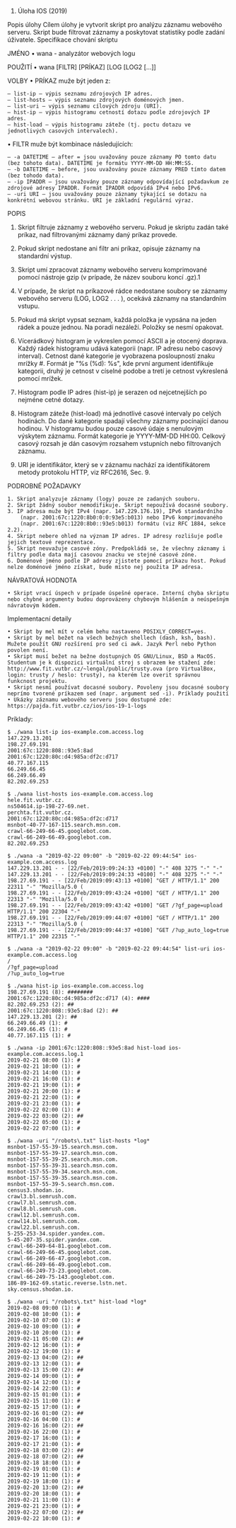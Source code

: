 1. Úloha IOS (2019)

Popis úlohy
Cílem úlohy je vytvorit skript pro analýzu záznamu webového serveru. Skript bude filtrovat záznamy a poskytovat statistiky podle zadání úživatele.
Specifikace chování skriptu

JMÉNO
• wana - analyzátor webových logu

POUŽITÍ
• wana [FILTR] [PRÍKAZ] [LOG [LOG2 [...]]

VOLBY
• PRÍKAZ muže být jeden z:

	– list-ip – výpis seznamu zdrojových IP adres.
	– list-hosts – výpis seznamu zdrojových doménových jmen.
	– list-uri – výpis seznamu cílových zdroju (URI).
	– hist-ip – výpis histogramu cetností dotazu podle zdrojových IP adres.
	– hist-load – výpis histogramu záteže (tj. poctu dotazu ve jednotlivých casových intervalech).

• FILTR muže být kombinace následujících:


	– -a DATETIME – after = jsou uvažovány pouze záznamy PO tomto datu (bez tohoto data). DATETIME je formátu YYYY-MM-DD HH:MM:SS.
	– -b DATETIME – before, jsou uvažovány pouze záznamy PRED tímto datem (bez tohodo data).
	– -ip IPADDR – jsou uvažovány pouze záznamy odpovídající požadavkum ze zdrojové adresy IPADDR. Formát IPADDR odpovídá IPv4 nebo IPv6.
	– -uri URI – jsou uvažovány pouze záznamy týkající se dotazu na konkrétní webovou stránku. URI je základní regulární výraz.
	
POPIS

1. Skript filtruje záznamy z webového serveru. Pokud je skriptu zadán také príkaz, nad filtrovanými záznamy daný príkaz provede.

2. Pokud skript nedostane ani filtr ani príkaz, opisuje záznamy na standardní výstup.

3. Skript umí zpracovat záznamy webového serveru komprimované pomocí nástroje gzip (v prípade, že název souboru koncí .gz).1

4. V prípade, že skript na príkazové rádce nedostane soubory se záznamy webového serveru (LOG, LOG2 . . . ), ocekává záznamy na standardním vstupu.

5. Pokud má skript vypsat seznam, každá položka je vypsána na jeden rádek a pouze jednou. Na poradí nezáleží. Položky se nesmí opakovat.

6. Vícerádkový histogram je vykreslen pomocí ASCII a je otocený doprava. Každý rádek histogramu udává kategorii (napr. IP adresu nebo casový
interval). Cetnost dané kategorie je vyobrazena posloupností znaku mrížky #. Formát je "%s (%d): %s", kde první argument identifikuje kategorii,
druhý je cetnost v císelné podobe a tretí je cetnost vykreslená pomocí mrížek.

7. Histogram podle IP adres (hist-ip) je serazen od nejcetnejších po nejméne cetné dotazy.

8. Histogram záteže (hist-load) má jednotlivé casové intervaly po celých hodinách. Do dané kategorie spadají všechny záznamy pocínající danou
hodinou. V histogramu budou pouze casové údaje s nenulovým výskytem záznamu. Formát kategorie je YYYY-MM-DD HH:00. Celkový casový rozsah
je dán casovým rozsahem vstupních nebo filtrovaných záznamu.

9. URI je identifikátor, který se v záznamu nachází za identifikátorem metody protokolu HTTP, viz RFC2616, Sec. 9.

PODROBNÉ POŽADAVKY

	1. Skript analyzuje záznamy (logy) pouze ze zadaných souboru.
	2. Skript žádný soubor nemodifikuje. Skript nepoužívá docasné soubory.
	3. IP adresa muže být IPv4 (napr. 147.229.176.19), IPv6 standardního
		(napr. 2001:67c:1220:8b0:0:0:93e5:b013) nebo IPv6 komprimovaného
		(napr. 2001:67c:1220:8b0::93e5:b013) formátu (viz RFC 1884, sekce 2.2).
	4. Skript nebere ohled na význam IP adres. IP adresy rozlišuje podle jejich textové reprezentace.
	5. Skript neuvažuje casové zóny. Predpokládá se, že všechny záznamy i filtry podle data mají casovou znacku ve stejné casové zóne.
	6. Doménové jméno podle IP adresy zjistete pomocí príkazu host. Pokud nelze doménové jméno získat, bude místo nej použita IP adresa.

NÁVRATOVÁ HODNOTA

	• Skript vrací úspech v prípade úspešné operace. Interní chyba skriptu nebo chybné argumenty budou doprovázeny chybovým hlášením a neúspešným návratovým kódem.

Implementacní detaily

	• Skript by mel mít v celém behu nastaveno POSIXLY_CORRECT=yes.
	• Skript by mel bežet na všech bežných shellech (dash, ksh, bash). Mužete použít GNU rozšírení pro sed ci awk. Jazyk Perl nebo Python povolen není.
	• Skript musí bežet na bežne dostupných OS GNU/Linux, BSD a MacOS. Studentum je k dispozici virtuální stroj s obrazem ke stažení zde: http://www.fit.vutbr.cz/~lengal/public/trusty.ova (pro VirtualBox, login: trusty / heslo: trusty), na kterém lze overit správnou funkcnost projektu.
	• Skript nesmí používat docasné soubory. Povoleny jsou docasné soubory neprímo tvorené príkazem sed (napr. argument sed -i). Príklady použití
	• Ukázky záznamu webového serveru jsou dostupné zde: https://pajda.fit.vutbr.cz/ios/ios-19-1-logs

Príklady:

	$ ./wana list-ip ios-example.com.access.log
	147.229.13.201
	198.27.69.191
	2001:67c:1220:808::93e5:8ad
	2001:67c:1220:80c:d4:985a:df2c:d717
	40.77.167.115
	66.249.66.45
	66.249.66.49
	82.202.69.253
	
	$ ./wana list-hosts ios-example.com.access.log
	hele.fit.vutbr.cz.
	ns504614.ip-198-27-69.net.
	perchta.fit.vutbr.cz.
	2001:67c:1220:80c:d4:985a:df2c:d717
	msnbot-40-77-167-115.search.msn.com.
	crawl-66-249-66-45.googlebot.com.
	crawl-66-249-66-49.googlebot.com.
	82.202.69.253

	$ ./wana -a "2019-02-22 09:00" -b "2019-02-22 09:44:54" ios-example.com.access.log
	147.229.13.201 - - [22/Feb/2019:09:24:33 +0100] "-" 408 3275 "-" "-"
	147.229.13.201 - - [22/Feb/2019:09:24:33 +0100] "-" 408 3275 "-" "-"
	198.27.69.191 - - [22/Feb/2019:09:43:13 +0100] "GET / HTTP/1.1" 200 22311 "-" "Mozilla/5.0 (
	198.27.69.191 - - [22/Feb/2019:09:43:24 +0100] "GET / HTTP/1.1" 200 22313 "-" "Mozilla/5.0 (
	198.27.69.191 - - [22/Feb/2019:09:43:42 +0100] "GET /?gf_page=upload HTTP/1.1" 200 22304 "-" 
	198.27.69.191 - - [22/Feb/2019:09:44:07 +0100] "GET / HTTP/1.1" 200 22313 "-" "Mozilla/5.0 (
	198.27.69.191 - - [22/Feb/2019:09:44:37 +0100] "GET /?up_auto_log=true HTTP/1.1" 200 22315 "-"
	
	$ ./wana -a "2019-02-22 09:00" -b "2019-02-22 09:44:54" list-uri ios-example.com.access.log
	/
	/?gf_page=upload
	/?up_auto_log=true
	
	$ ./wana hist-ip ios-example.com.access.log
	198.27.69.191 (8): ########
	2001:67c:1220:80c:d4:985a:df2c:d717 (4): ####
	82.202.69.253 (2): ##
	2001:67c:1220:808::93e5:8ad (2): ##
	147.229.13.201 (2): ##
	66.249.66.49 (1): #
	66.249.66.45 (1): #
	40.77.167.115 (1): #
	
	$ ./wana -ip 2001:67c:1220:808::93e5:8ad hist-load ios-example.com.access.log.1
	2019-02-21 08:00 (1): #
	2019-02-21 10:00 (1): #
	2019-02-21 14:00 (1): #
	2019-02-21 16:00 (1): #
	2019-02-21 19:00 (1): #
	2019-02-21 20:00 (1): #
	2019-02-21 22:00 (1): #
	2019-02-21 23:00 (1): #
	2019-02-22 02:00 (1): #
	2019-02-22 03:00 (2): ##
	2019-02-22 05:00 (1): #
	2019-02-22 07:00 (1): #
	
	$ ./wana -uri "/robots\.txt" list-hosts *log*
	msnbot-157-55-39-15.search.msn.com.
	msnbot-157-55-39-17.search.msn.com.
	msnbot-157-55-39-25.search.msn.com.
	msnbot-157-55-39-31.search.msn.com.
	msnbot-157-55-39-34.search.msn.com.
	msnbot-157-55-39-35.search.msn.com.
	msnbot-157-55-39-5.search.msn.com.
	census3.shodan.io.
	crawl3.bl.semrush.com.
	crawl7.bl.semrush.com.
	crawl8.bl.semrush.com.
	crawl12.bl.semrush.com.
	crawl14.bl.semrush.com.
	crawl22.bl.semrush.com.
	5-255-253-34.spider.yandex.com.
	5-45-207-35.spider.yandex.com.
	crawl-66-249-64-81.googlebot.com.
	crawl-66-249-66-45.googlebot.com.
	crawl-66-249-66-47.googlebot.com.
	crawl-66-249-66-49.googlebot.com.
	crawl-66-249-73-23.googlebot.com.
	crawl-66-249-75-143.googlebot.com.
	186-89-162-69.static.reverse.lstn.net.
	sky.census.shodan.io.
	
	$ ./wana -uri "/robots\.txt" hist-load *log*
	2019-02-08 09:00 (1): #
	2019-02-08 10:00 (1): #
	2019-02-10 07:00 (1): #
	2019-02-10 09:00 (1): #
	2019-02-10 20:00 (1): #
	2019-02-11 05:00 (2): ##
	2019-02-12 16:00 (1): #
	2019-02-12 19:00 (1): #
	2019-02-13 04:00 (2): ##
	2019-02-13 12:00 (1): #
	2019-02-13 15:00 (2): ##
	2019-02-14 09:00 (1): #
	2019-02-14 12:00 (1): #
	2019-02-14 22:00 (1): #
	2019-02-15 01:00 (1): #
	2019-02-15 11:00 (1): #
	2019-02-15 17:00 (1): #
	2019-02-16 01:00 (2): ##
	2019-02-16 04:00 (1): #
	2019-02-16 16:00 (2): ##
	2019-02-16 22:00 (1): #
	2019-02-17 16:00 (1): #
	2019-02-17 21:00 (1): #
	2019-02-18 03:00 (2): ##
	2019-02-18 07:00 (2): ##
	2019-02-18 18:00 (1): #
	2019-02-19 01:00 (1): #
	2019-02-19 11:00 (1): #
	2019-02-19 18:00 (1): #
	2019-02-20 13:00 (2): ##
	2019-02-20 18:00 (1): #
	2019-02-21 11:00 (1): #
	2019-02-21 23:00 (1): #
	2019-02-22 07:00 (2): ##
	2019-02-22 10:00 (1): #
